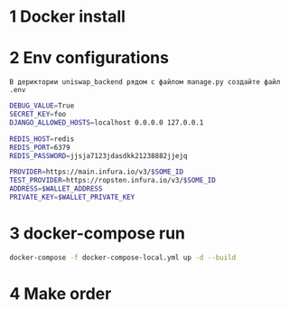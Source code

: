 # 1 Docker install
# 2 Env configurations
    В дериктории uniswap_backend рядом с файлом manage.py создайте файл .env
```bash
DEBUG_VALUE=True
SECRET_KEY=foo
DJANGO_ALLOWED_HOSTS=localhost 0.0.0.0 127.0.0.1

REDIS_HOST=redis
REDIS_PORT=6379
REDIS_PASSWORD=jjsja7123jdasdkk21238882jjejq

PROVIDER=https://main.infura.io/v3/$SOME_ID
TEST_PROVIDER=https://ropsten.infura.io/v3/$SOME_ID
ADDRESS=$WALLET_ADDRESS
PRIVATE_KEY=$WALLET_PRIVATE_KEY
```
# 3 docker-compose run
```bash
docker-compose -f docker-compose-local.yml up -d --build
```
# 4 Make order
```bash

```